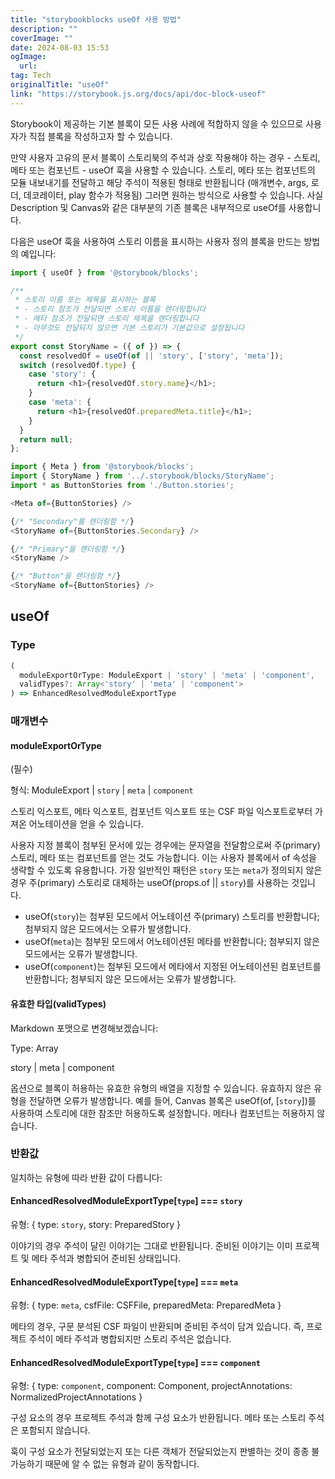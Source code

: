 ```yaml
---
title: "storybookblocks useOf 사용 방법"
description: ""
coverImage: ""
date: 2024-08-03 15:53
ogImage: 
  url: 
tag: Tech
originalTitle: "useOf"
link: "https://storybook.js.org/docs/api/doc-block-useof"
---
```





Storybook이 제공하는 기본 블록이 모든 사용 사례에 적합하지 않을 수 있으므로 사용자가 직접 블록을 작성하고자 할 수 있습니다.

만약 사용자 고유의 문서 블록이 스토리북의 주석과 상호 작용해야 하는 경우 - 스토리, 메타 또는 컴포넌트 - useOf 훅을 사용할 수 있습니다. 스토리, 메타 또는 컴포넌트의 모듈 내보내기를 전달하고 해당 주석이 적용된 형태로 반환됩니다 (매개변수, args, 로더, 데코레이터, play 함수가 적용됨) 그러면 원하는 방식으로 사용할 수 있습니다. 사실 Description 및 Canvas와 같은 대부분의 기존 블록은 내부적으로 useOf를 사용합니다.

다음은 useOf 훅을 사용하여 스토리 이름을 표시하는 사용자 정의 블록을 만드는 방법의 예입니다:

```js
import { useOf } from '@storybook/blocks';

/**
 * 스토리 이름 또는 제목을 표시하는 블록
 * - 스토리 참조가 전달되면 스토리 이름을 렌더링합니다
 * - 메타 참조가 전달되면 스토리 제목을 렌더링합니다
 * - 아무것도 전달되지 않으면 기본 스토리가 기본값으로 설정됩니다
 */
export const StoryName = ({ of }) => {
  const resolvedOf = useOf(of || 'story', ['story', 'meta']);
  switch (resolvedOf.type) {
    case 'story': {
      return <h1>{resolvedOf.story.name}</h1>;
    }
    case 'meta': {
      return <h1>{resolvedOf.preparedMeta.title}</h1>;
    }
  }
  return null;
};
```



```js
import { Meta } from '@storybook/blocks';
import { StoryName } from '../.storybook/blocks/StoryName';
import * as ButtonStories from './Button.stories';

<Meta of={ButtonStories} />

{/* "Secondary"를 렌더링함 */}
<StoryName of={ButtonStories.Secondary} />

{/* "Primary"을 렌더링함 */}
<StoryName />

{/* "Button"을 렌더링함 */}
<StoryName of={ButtonStories} />
```

## useOf

### Type

```js
(
  moduleExportOrType: ModuleExport | 'story' | 'meta' | 'component',
  validTypes?: Array<'story' | 'meta' | 'component'>
) => EnhancedResolvedModuleExportType
```



### 매개변수

#### moduleExportOrType

(필수)

형식: ModuleExport | `story` | `meta` | `component`



스토리 익스포트, 메타 익스포트, 컴포넌트 익스포트 또는 CSF 파일 익스포트로부터 가져온 어노테이션을 얻을 수 있습니다.

사용자 지정 블록이 첨부된 문서에 있는 경우에는 문자열을 전달함으로써 주(primary) 스토리, 메타 또는 컴포넌트를 얻는 것도 가능합니다. 이는 사용자 블록에서 of 속성을 생략할 수 있도록 유용합니다. 가장 일반적인 패턴은 `story` 또는 `meta`가 정의되지 않은 경우 주(primary) 스토리로 대체하는 useOf(props.of || `story`)를 사용하는 것입니다.

- useOf(`story`)는 첨부된 모드에서 어노테이션 주(primary) 스토리를 반환합니다; 첨부되지 않은 모드에서는 오류가 발생합니다.
- useOf(`meta`)는 첨부된 모드에서 어노테이션된 메타를 반환합니다; 첨부되지 않은 모드에서는 오류가 발생합니다.
- useOf(`component`)는 첨부된 모드에서 메타에서 지정된 어노테이션된 컴포넌트를 반환합니다; 첨부되지 않은 모드에서는 오류가 발생합니다.

#### 유효한 타입(validTypes)



Markdown 포맷으로 변경해보겠습니다:

Type: Array

story | meta | component


옵션으로 블록이 허용하는 유효한 유형의 배열을 지정할 수 있습니다. 유효하지 않은 유형을 전달하면 오류가 발생합니다. 예를 들어, Canvas 블록은 useOf(of, [`story`])를 사용하여 스토리에 대한 참조만 허용하도록 설정합니다. 메타나 컴포넌트는 허용하지 않습니다.

### 반환값

일치하는 유형에 따라 반환 값이 다릅니다:



#### EnhancedResolvedModuleExportType[`type`] === `story`

유형: { type: `story`, story: PreparedStory }

이야기의 경우 주석이 달린 이야기는 그대로 반환됩니다. 준비된 이야기는 이미 프로젝트 및 메타 주석과 병합되어 준비된 상태입니다.

#### EnhancedResolvedModuleExportType[`type`] === `meta`



유형: { type: `meta`, csfFile: CSFFile, preparedMeta: PreparedMeta }

메타의 경우, 구문 분석된 CSF 파일이 반환되며 준비된 주석이 담겨 있습니다. 즉, 프로젝트 주석이 메타 주석과 병합되지만 스토리 주석은 없습니다.

#### EnhancedResolvedModuleExportType[`type`] === `component`

유형: { type: `component`, component: Component, projectAnnotations: NormalizedProjectAnnotations }



구성 요소의 경우 프로젝트 주석과 함께 구성 요소가 반환됩니다. 메타 또는 스토리 주석은 포함되지 않습니다. 

훅이 구성 요소가 전달되었는지 또는 다른 객체가 전달되었는지 판별하는 것이 종종 불가능하기 때문에 알 수 없는 유형과 같이 동작합니다.